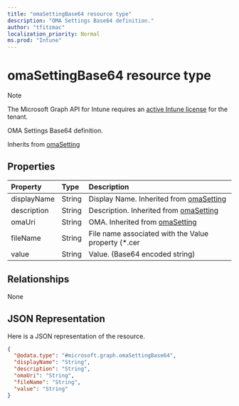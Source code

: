 ```yaml
---
title: "omaSettingBase64 resource type"
description: "OMA Settings Base64 definition."
author: "tfitzmac"
localization_priority: Normal
ms.prod: "Intune"
---
```


# omaSettingBase64 resource type

> [!NOTE]
> The Microsoft Graph API for Intune requires an [active Intune license](https://go.microsoft.com/fwlink/?linkid=839381) for the tenant.

OMA Settings Base64 definition.


Inherits from [omaSetting](../resources/intune-deviceconfig-omasetting.md)

## Properties
|Property|Type|Description|
|:---|:---|:---|
|displayName|String|Display Name. Inherited from [omaSetting](../resources/intune-deviceconfig-omasetting.md)|
|description|String|Description. Inherited from [omaSetting](../resources/intune-deviceconfig-omasetting.md)|
|omaUri|String|OMA. Inherited from [omaSetting](../resources/intune-deviceconfig-omasetting.md)|
|fileName|String|File name associated with the Value property (*.cer | *.crt | *.p7b | *.bin).|
|value|String|Value. (Base64 encoded string)|

## Relationships
None

## JSON Representation
Here is a JSON representation of the resource.
<!-- {
  "blockType": "resource",
  "@odata.type": "microsoft.graph.omaSettingBase64"
}
-->
``` json
{
  "@odata.type": "#microsoft.graph.omaSettingBase64",
  "displayName": "String",
  "description": "String",
  "omaUri": "String",
  "fileName": "String",
  "value": "String"
}
```



